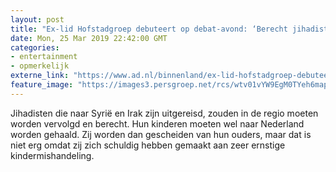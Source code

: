 ```yaml
---
layout: post
title: "Ex-lid Hofstadgroep debuteert op debat-avond: ‘Berecht jihadist in regio, haal kinderen op’"
date: Mon, 25 Mar 2019 22:42:00 GMT
categories: 
- entertainment 
- opmerkelijk 
externe_link: "https://www.ad.nl/binnenland/ex-lid-hofstadgroep-debuteert-op-debat-avond-berecht-jihadist-in-regio-haal-kinderen-op~a739c186/"
feature_image: "https://images3.persgroep.net/rcs/wtv01vYW9EgM0TYeh6mapp76MPc/diocontent/144183457/_fitwidth/400/?appId=21791a8992982cd8da851550a453bd7f&quality=0.7"
---
```


Jihadisten die naar Syrië en Irak zijn uitgereisd, zouden in de regio moeten worden vervolgd en berecht. Hun kinderen moeten wel naar Nederland worden gehaald. Zij worden dan gescheiden van hun ouders, maar dat is niet erg omdat zij zich schuldig hebben gemaakt aan zeer ernstige kindermishandeling.
